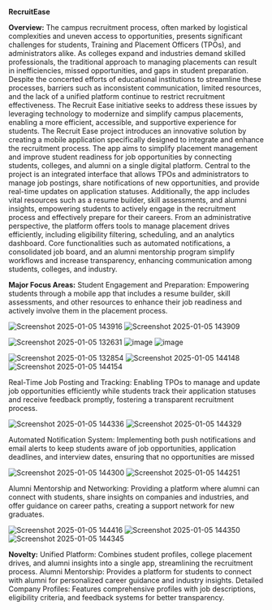 **RecruitEase**

**Overview:**
The campus recruitment process, often marked by logistical complexities and uneven access to opportunities, presents significant challenges for students, Training and Placement Officers (TPOs), and administrators alike. As colleges expand and industries demand skilled professionals, the traditional approach to managing placements can result in inefficiencies, missed opportunities, and gaps in student preparation. Despite the concerted efforts of educational institutions to streamline these processes, barriers such as inconsistent communication, limited resources, and the lack of a unified platform continue to restrict recruitment effectiveness. The Recruit Ease initiative seeks to address these issues by leveraging technology to modernize and simplify campus placements, enabling a more efficient, accessible, and supportive experience for students.
The Recruit Ease project introduces an innovative solution by creating a mobile application specifically designed to integrate and enhance the recruitment process. The app aims to simplify placement management and improve student readiness for job opportunities by connecting students, colleges, and alumni on a single digital platform. Central to the project is an integrated interface that allows TPOs and administrators to manage job postings, share notifications of new opportunities, and provide real-time updates on application statuses. Additionally, the app includes vital resources such as a resume builder, skill assessments, and alumni insights, empowering students to actively engage in the recruitment process and effectively prepare for their careers.
From an administrative perspective, the platform offers tools to manage placement drives efficiently, including eligibility filtering, scheduling, and an analytics dashboard. Core functionalities such as automated notifications, a consolidated job board, and an alumni mentorship program simplify workflows and increase transparency, enhancing communication among students, colleges, and industry.

**Major Focus Areas:**
Student Engagement and Preparation:
Empowering students through a mobile app that includes a resume builder, skill assessments, and other resources to enhance their job readiness and actively involve them in the placement process.

![Screenshot 2025-01-05 143916](https://github.com/user-attachments/assets/d35cef00-ae46-466d-a08b-da933fddeda5)
![Screenshot 2025-01-05 143909](https://github.com/user-attachments/assets/4f0b1ce3-d911-469f-803f-6c58e59f7cc5)


![Screenshot 2025-01-05 132631](https://github.com/user-attachments/assets/753ed24c-01e3-4398-abaf-14e634fd4a49)
![image](https://github.com/user-attachments/assets/7612c0c8-c7ae-4b5f-8247-cf445f692cf9) ![image](https://github.com/user-attachments/assets/3e8abf73-da20-4a33-b7ae-ed1ff01af255)

![Screenshot 2025-01-05 132854](https://github.com/user-attachments/assets/999d886d-8dee-4f9a-b0fd-62dcdc643070)
![Screenshot 2025-01-05 144148](https://github.com/user-attachments/assets/821e0598-5a86-4ea0-99dc-4e43b7091292)
![Screenshot 2025-01-05 144154](https://github.com/user-attachments/assets/3f1d9b7b-2b16-4860-9729-f0f7c7ba55f6)



Real-Time Job Posting and Tracking:
Enabling TPOs to manage and update job opportunities efficiently while students track their application statuses and receive feedback promptly, fostering a transparent recruitment process.


![Screenshot 2025-01-05 144336](https://github.com/user-attachments/assets/19592dd9-f371-4510-9bc5-c09abff6762b)
![Screenshot 2025-01-05 144329](https://github.com/user-attachments/assets/4d527100-d57d-42e6-9007-736679d86e8e)

Automated Notification System:
Implementing both push notifications and email alerts to keep students aware of job opportunities, application deadlines, and interview dates, ensuring that no opportunities are missed


![Screenshot 2025-01-05 144300](https://github.com/user-attachments/assets/0afbfc7b-547b-4413-b3b6-1d3c3a4ded2b)
![Screenshot 2025-01-05 144251](https://github.com/user-attachments/assets/6266c0fd-6bdb-47a1-ae02-d0ff5fa51d00)

Alumni Mentorship and Networking:
Providing a platform where alumni can connect with students, share insights on companies and industries, and offer guidance on career paths, creating a support network for new graduates.


![Screenshot 2025-01-05 144416](https://github.com/user-attachments/assets/df766a8b-1d8d-4a57-ac21-3375b694c4cb)
![Screenshot 2025-01-05 144350](https://github.com/user-attachments/assets/4a78edee-2ca7-4f6e-9858-7c00a9be3634)
![Screenshot 2025-01-05 144345](https://github.com/user-attachments/assets/d15b65b3-1dfd-4a10-b2d6-f0f27d05e5b6)


**Novelty:**
Unified Platform: Combines student profiles, college placement drives, and alumni insights into a single app, streamlining the recruitment process.
Alumni Mentorship: Provides a platform for students to connect with alumni for personalized career guidance and industry insights.
Detailed Company Profiles: Features comprehensive profiles with job descriptions, eligibility criteria, and feedback systems for better transparency.
